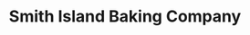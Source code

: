 ---
title: "Smith Island Baking Company"
url: /crisfield/smith-island-baking-company/
shop: Bäckerei
---